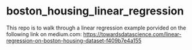 # boston_housing_linear_regression

This repo is to walk through a linear regression example porvided on the following link on medium.com:
https://towardsdatascience.com/linear-regression-on-boston-housing-dataset-f409b7e4a155

